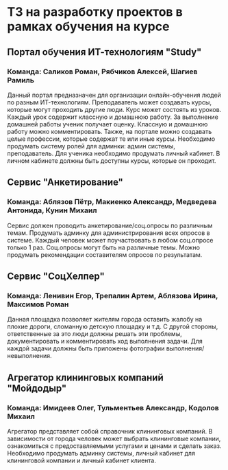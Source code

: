 # ТЗ на разработку проектов в рамках обучения на курсе


## Портал обучения ИТ-технологиям "Study"
### Команда: Саликов Роман, Рябчиков Алексей, Шагиев Рамиль
Данный портал предназначен для организации онлайн-обучения людей по разным ИТ-технологиям. Преподаватель может создавать курсы, которые могут проходить другие люди. Курс может состоять из уроков. Каждый урок содержит классную и домашнюю работу. За выполнение домашней работы ученик получает оценку. Классную и домашнюю работу можно комментировать. Также, на портале можно создавать целые профессии, которые содержат те или иные курсы.
Необходимо продумать систему ролей для админки: админ системы, преподаватель. Для ученика необходимо продумать личный кабинет. В личном кабинете должны быть доступны курсы, которые он проходит.

## Сервис "Анкетирование"
### Команда: Аблязов Пётр, Макиенко Александр, Медведева Антонида, Кунин Михаил
Сервис должен проводить анкетирование/соц.опросы по различным темам. Продумать админку для администрирования всех опросов в системе. Каждый человек может поучаствовать в любом соц.опросе только 1 раз. Соц.опросы могут быть на различные темы. Можно продумать рекомендации составителям опросов по результатам.


## Сервис "СоцХелпер"
### Команда: Ленивин Егор, Трепалин Артем, Аблязова Ирина, Максимов Роман
Данная площадка позволяет жителям города оставить жалобу на плохие дороги, сломанную детскую площадку и т.д. С другой стороны, ответственные за это люди должны решать эти проблемы, документировать и комментировать ход выполнения задачи. Для каждой задачи должны быть приложены фотографии выполнения/невыполнения.


## Агрегатор клининговых компаний "Мойдодыр"
### Команда: Имидеев Олег, Тульментьев Александр, Кодолов Михаил
Агрегатор представляет собой справочник клининговых компаний. В зависимости от города человек может выбрать клининговые компании, ознакомиться с предоставляемыми услугами и ценами и сделать заказ. Необходимо продумать админку системы, личный кабинет для клининговой компании и личный кабинет клиента.
